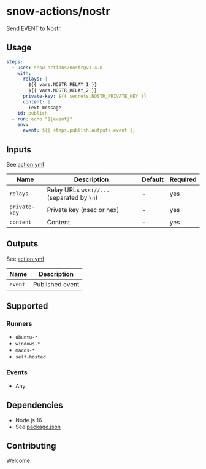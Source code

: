 # snow-actions/nostr

Send EVENT to Nostr.

## Usage

```yml
steps:
  - uses: snow-actions/nostr@v1.4.0
    with:
      relays: |
        ${{ vars.NOSTR_RELAY_1 }}
        ${{ vars.NOSTR_RELAY_2 }}
      private-key: ${{ secrets.NOSTR_PRIVATE_KEY }}
      content: |
        Text message
    id: publish
  - run: echo "${event}"
    env:
      event: ${{ steps.publish.outputs.event }}
```

## Inputs

See [action.yml](action.yml)

| Name | Description | Default | Required |
| - | - | - | - |
| `relays` | Relay URLs `wss://...` (separated by `\n`) | - | yes |
| `private-key` | Private key (nsec or hex) | - | yes |
| `content` | Content | - | yes |

## Outputs

See [action.yml](action.yml)

| Name | Description |
| - | - |
| `event` | Published event |

## Supported

### Runners

- `ubuntu-*`
- `windows-*`
- `macos-*`
- `self-hosted`

### Events

- Any

## Dependencies

- Node.js 16
- See [package.json](package.json)

## Contributing

Welcome.
